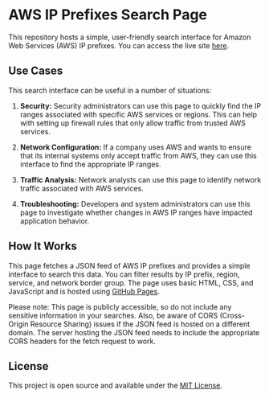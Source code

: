 # AWS IP Prefixes Search Page

This repository hosts a simple, user-friendly search interface for Amazon Web Services (AWS) IP prefixes. You can access the live site [here](https://ebrahimahmadi.github.io/aws-ip-ranges-html-search/).

## Use Cases

This search interface can be useful in a number of situations:

1. **Security:** Security administrators can use this page to quickly find the IP ranges associated with specific AWS services or regions. This can help with setting up firewall rules that only allow traffic from trusted AWS services.

2. **Network Configuration:** If a company uses AWS and wants to ensure that its internal systems only accept traffic from AWS, they can use this interface to find the appropriate IP ranges.

3. **Traffic Analysis:** Network analysts can use this page to identify network traffic associated with AWS services.

4. **Troubleshooting:** Developers and system administrators can use this page to investigate whether changes in AWS IP ranges have impacted application behavior.

## How It Works

This page fetches a JSON feed of AWS IP prefixes and provides a simple interface to search this data. You can filter results by IP prefix, region, service, and network border group. The page uses basic HTML, CSS, and JavaScript and is hosted using [GitHub Pages](https://pages.github.com/).

Please note: This page is publicly accessible, so do not include any sensitive information in your searches. Also, be aware of CORS (Cross-Origin Resource Sharing) issues if the JSON feed is hosted on a different domain. The server hosting the JSON feed needs to include the appropriate CORS headers for the fetch request to work.

## License

This project is open source and available under the [MIT License](LICENSE).
